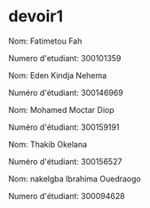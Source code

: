 # devoir1


Nom: Fatimetou Fah

Numero d'etudiant: 300101359

Nom: Eden Kindja Nehema

Numéro d'étudiant: 300146969

Nom: Mohamed Moctar Diop

Numéro d'étudiant: 300159191

Nom: Thakib Okelana

Numéro d'étudiant: 300156527

Nom: nakelgba Ibrahima Ouedraogo

Numero d'étudiant: 300094628
